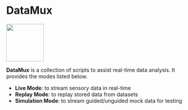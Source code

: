 # DataMux

<img src="https://i.imgur.com/xSieE3V.png" height="100px">

**DataMux** is a collection of scripts to assist real-time data analysis.
It provides the modes listed below.

* **Live Mode**: to stream sensory data in real-time
* **Replay Mode**: to replay stored data from datasets
* **Simulation Mode**: to stream guided/unguided mock data for testing
